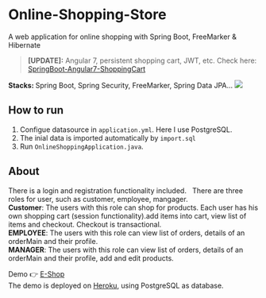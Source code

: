 
# Online-Shopping-Store
A web application for online shopping with Spring Boot, FreeMarker &amp; Hibernate

> **\[UPDATE\]:** Angular 7, persistent shopping cart, JWT, etc. Check here: [SpringBoot-Angular7-ShoppingCart](https://github.com/zhulinn/SpringBoot-Angular7-ShoppingCart)



<strong>Stacks: </strong>Spring Boot, Spring Security, FreeMarker, Spring Data JPA...
<img src="https://raw.githubusercontent.com/zhulinn/blog/hexo/source/uploads/post_pics/shop-cart.png">

## How to run
1. Configue datasource in `application.yml`. Here I use PostgreSQL.
2. The inial data is imported automatically by `import.sql`
3. Run `OnlineShoppingApplication.java`.


## About
There is a login and registration functionality included.  
There are three roles for user, such as customer, employee, mangager.  
**Customer**: The users with this role can shop for products. Each user has his own shopping cart (session functionality).add items into cart, view list of items and checkout. Checkout is transactional.  
**EMPLOYEE**: The users with this role can view list of  orders, details of an orderMain and their profile.  
**MANAGER**: The users with this role can view list of orders, details of an orderMain and their profile, add and edit products.  
  
Demo :point_right: [E-Shop](https://e-shop-.herokuapp.com/)  
The demo is deployed on [Heroku](https://www.heroku.com/), using PostgreSQL as database.  
 
